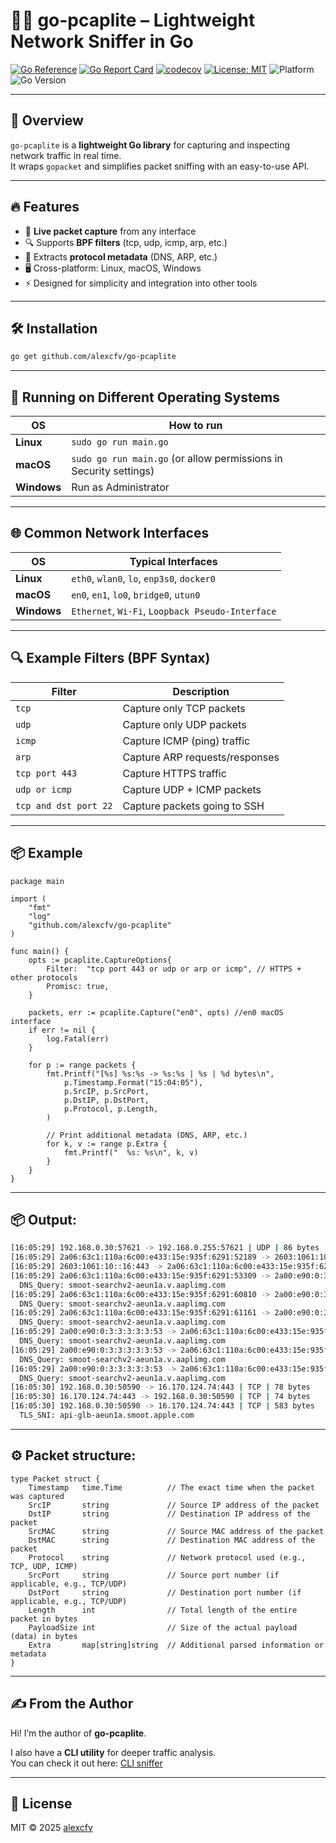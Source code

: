 # 🕵️‍♂️ go-pcaplite – Lightweight Network Sniffer in Go

[![Go Reference](https://pkg.go.dev/badge/github.com/alexcfv/go-pcaplite.svg)](https://pkg.go.dev/github.com/alexcfv/go-pcaplite)
[![Go Report Card](https://goreportcard.com/badge/github.com/alexcfv/go-pcaplite)](https://goreportcard.com/report/github.com/alexcfv/go-pcaplite)
[![codecov](https://codecov.io/github/alexcfv/go-pcaplite/graph/badge.svg?token=ZHZMTJI4D7)](https://codecov.io/github/alexcfv/go-pcaplite)
[![License: MIT](https://img.shields.io/badge/License-MIT-yellow.svg)](LICENSE)
![Platform](https://img.shields.io/badge/platform-linux%20%7C%20macos%20%7C%20windows-blue)
![Go Version](https://img.shields.io/github/go-mod/go-version/alexcfv/go-pcaplite)

---

## 🚀 Overview

`go-pcaplite` is a **lightweight Go library** for capturing and inspecting network traffic in real time.  
It wraps `gopacket` and simplifies packet sniffing with an easy-to-use API.  

---

## 🔥 Features

- 📡 **Live packet capture** from any interface  
- 🔍 Supports **BPF filters** (tcp, udp, icmp, arp, etc.)  
- 📝 Extracts **protocol metadata** (DNS, ARP, etc.)  
- 🖥️ Cross-platform: Linux, macOS, Windows  
- ⚡ Designed for simplicity and integration into other tools  

---

## 🛠️ Installation

```bash
go get github.com/alexcfv/go-pcaplite
```

---

## 🔑 Running on Different Operating Systems

| OS          | How to run                                                            |
| ----------- | --------------------------------------------------------------------- |
| **Linux**   | `sudo go run main.go`                                                 |
| **macOS**   | `sudo go run main.go` (or allow permissions in Security settings)     |
| **Windows** | Run as Administrator                                                  |

---

## 🌐 Common Network Interfaces

| OS          | Typical Interfaces                               |
| ----------- | ------------------------------------------------ |
| **Linux**   | `eth0`, `wlan0`, `lo`, `enp3s0`, `docker0`       |
| **macOS**   | `en0`, `en1`, `lo0`, `bridge0`, `utun0`          |
| **Windows** | `Ethernet`, `Wi-Fi`, `Loopback Pseudo-Interface` |

---

## 🔍 Example Filters (BPF Syntax)

| Filter                | Description                    |
| --------------------- | ------------------------------ |
| `tcp`                 | Capture only TCP packets       |
| `udp`                 | Capture only UDP packets       |
| `icmp`                | Capture ICMP (ping) traffic    |
| `arp`                 | Capture ARP requests/responses |
| `tcp port 443`        | Capture HTTPS traffic          |
| `udp or icmp`         | Capture UDP + ICMP packets     |
| `tcp and dst port 22` | Capture packets going to SSH   |

---

## 📦 Example

```golang
package main

import (
    "fmt"
    "log"
    "github.com/alexcfv/go-pcaplite"
)

func main() {
    opts := pcaplite.CaptureOptions{
        Filter:  "tcp port 443 or udp or arp or icmp", // HTTPS + other protocols
        Promisc: true,
    }

    packets, err := pcaplite.Capture("en0", opts) //en0 macOS interface
    if err != nil {
        log.Fatal(err)
    }

    for p := range packets {
        fmt.Printf("[%s] %s:%s -> %s:%s | %s | %d bytes\n",
            p.Timestamp.Format("15:04:05"),
            p.SrcIP, p.SrcPort,
            p.DstIP, p.DstPort,
            p.Protocol, p.Length,
        )

        // Print additional metadata (DNS, ARP, etc.)
        for k, v := range p.Extra {
            fmt.Printf("  %s: %s\n", k, v)
        }
    }
}
```

---

## 📦 Output:

```bash
[16:05:29] 192.168.0.30:57621 -> 192.168.0.255:57621 | UDP | 86 bytes
[16:05:29] 2a06:63c1:110a:6c00:e433:15e:935f:6291:52189 -> 2603:1061:10::16:443 | TCP | 74 bytes
[16:05:29] 2603:1061:10::16:443 -> 2a06:63c1:110a:6c00:e433:15e:935f:6291:52189 | TCP | 74 bytes
[16:05:29] 2a06:63c1:110a:6c00:e433:15e:935f:6291:53309 -> 2a00:e90:0:3:3:3:3:3:53 | DNS | 115 bytes
  DNS_Query: smoot-searchv2-aeun1a.v.aaplimg.com
[16:05:29] 2a06:63c1:110a:6c00:e433:15e:935f:6291:60810 -> 2a00:e90:0:3:3:3:3:3:53 | DNS | 115 bytes
  DNS_Query: smoot-searchv2-aeun1a.v.aaplimg.com
[16:05:29] 2a06:63c1:110a:6c00:e433:15e:935f:6291:61161 -> 2a00:e90:0:3:3:3:3:3:53 | DNS | 115 bytes
  DNS_Query: smoot-searchv2-aeun1a.v.aaplimg.com
[16:05:29] 2a00:e90:0:3:3:3:3:3:53 -> 2a06:63c1:110a:6c00:e433:15e:935f:6291:53309 | DNS | 189 bytes
  DNS_Query: smoot-searchv2-aeun1a.v.aaplimg.com
[16:05:29] 2a00:e90:0:3:3:3:3:3:53 -> 2a06:63c1:110a:6c00:e433:15e:935f:6291:60810 | DNS | 189 bytes
  DNS_Query: smoot-searchv2-aeun1a.v.aaplimg.com
[16:05:29] 2a00:e90:0:3:3:3:3:3:53 -> 2a06:63c1:110a:6c00:e433:15e:935f:6291:61161 | DNS | 131 bytes
  DNS_Query: smoot-searchv2-aeun1a.v.aaplimg.com
[16:05:30] 192.168.0.30:50590 -> 16.170.124.74:443 | TCP | 78 bytes
[16:05:30] 16.170.124.74:443 -> 192.168.0.30:50590 | TCP | 74 bytes
[16:05:30] 192.168.0.30:50590 -> 16.170.124.74:443 | TCP | 583 bytes
  TLS_SNI: api-glb-aeun1a.smoot.apple.com
```

---

## ⚙️ Packet structure:

```golang
type Packet struct {
    Timestamp   time.Time          // The exact time when the packet was captured
    SrcIP       string             // Source IP address of the packet
    DstIP       string             // Destination IP address of the packet
    SrcMAC      string             // Source MAC address of the packet
    DstMAC      string             // Destination MAC address of the packet
    Protocol    string             // Network protocol used (e.g., TCP, UDP, ICMP)
    SrcPort     string             // Source port number (if applicable, e.g., TCP/UDP)
    DstPort     string             // Destination port number (if applicable, e.g., TCP/UDP)
    Length      int                // Total length of the entire packet in bytes
    PayloadSize int                // Size of the actual payload (data) in bytes
    Extra       map[string]string  // Additional parsed information or metadata
}
```

---

## ✍️ From the Author

Hi! I’m the author of **go-pcaplite**.  

I also have a **CLI utility** for deeper traffic analysis.  
You can check it out here: [CLI sniffer](https://github.com/alexcfv/go-sniffer)

---

## 📜 License  
MIT © 2025 [alexcfv](https://github.com/alexcfv)

